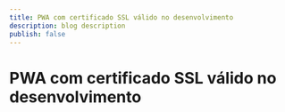 ```yaml
---
title: PWA com certificado SSL válido no desenvolvimento
description: blog description
publish: false
---
```


# PWA com certificado SSL válido no desenvolvimento
